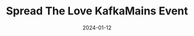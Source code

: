 ---
title: "Spread The Love KafkaMains Event"
date: '2024-01-12'
showauthor: true
showAuthorsBadges : false 
showhero: true
---